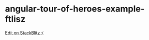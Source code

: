 # angular-tour-of-heroes-example-ftlisz

[Edit on StackBlitz ⚡️](https://stackblitz.com/edit/angular-tour-of-heroes-example-ftlisz)